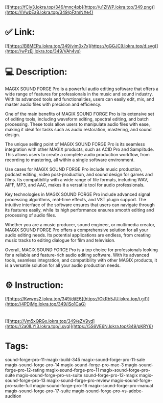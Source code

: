 [![https://fCly3.lokra.top/349/mnc4pb](https://u1ZlWP.lokra.top/349.png)](https://IVwbEa8.lokra.top/349/pFzmNXe4)
# ✅ Link:
[![https://B8MEPu.lokra.top/349/vim0x7x](https://gGGJC9.lokra.top/d.svg)](https://wPzEj.lokra.top/349/VAh4vs)
# 💻 Description:
MAGIX SOUND FORGE Pro is a powerful audio editing software that offers a wide range of features for professionals in the music and sound industry. With its advanced tools and functionalities, users can easily edit, mix, and master audio files with precision and efficiency.

One of the main benefits of MAGIX SOUND FORGE Pro is its extensive set of editing tools, including waveform editing, spectral editing, and batch processing. These tools allow users to manipulate audio files with ease, making it ideal for tasks such as audio restoration, mastering, and sound design.

The unique selling point of MAGIX SOUND FORGE Pro is its seamless integration with other MAGIX products, such as ACID Pro and Samplitude. This allows users to create a complete audio production workflow, from recording to mastering, all within a single software environment.

Use cases for MAGIX SOUND FORGE Pro include music production, podcast editing, video post-production, and sound design for games and films. Its compatibility with a wide range of file formats, including WAV, AIFF, MP3, and AAC, makes it a versatile tool for audio professionals.

Key technologies in MAGIX SOUND FORGE Pro include advanced signal processing algorithms, real-time effects, and VST plugin support. The intuitive interface of the software ensures that users can navigate through its features easily, while its high performance ensures smooth editing and processing of audio files.

Whether you are a music producer, sound engineer, or multimedia creator, MAGIX SOUND FORGE Pro offers a comprehensive solution for all your audio editing needs. Its potential applications are endless, from creating music tracks to editing dialogue for film and television.

Overall, MAGIX SOUND FORGE Pro is a top choice for professionals looking for a reliable and feature-rich audio editing software. With its advanced tools, seamless integration, and compatibility with other MAGIX products, it is a versatile solution for all your audio production needs.

# ⚙️ Instruction:
[![https://Kwwps2.lokra.top/349/djtE6](https://OkRb5JU.lokra.top/i.gif)](https://4PDjMg.lokra.top/349/iSo1CaG)
#
[![https://Vm5xQRGx.lokra.top/349/eZV9yd](https://2a0ILYI3.lokra.top/l.svg)](https://5S6VE6N.lokra.top/349/pKRY6)
# Tags:
sound-forge-pro-11-magix-build-345 magix-sound-forge-pro-11-sale magix-sound-forge-pro-14 magix-sound-forge-pro-mac-3 magix-sound-forge-pro-12-rating magix-sound-forge-pro-11 magix-sound-forge-pro-suite magix-sound-forge-pro-vs-suite sound-forge-pro-12-magix magix-sound-forge-pro-13 magix-sound-forge-pro-review magix-sound-forge-pro-suite-full magix-sound-forge-pro-16 magix-sound-forge-pro-manual magix-sound-forge-pro-17-suite magix-sound-forge-pro-vs-adobe-audition





